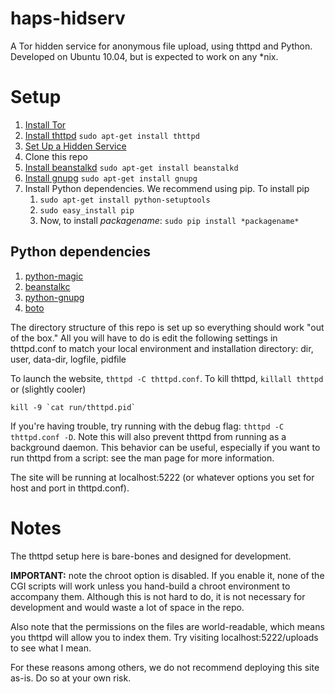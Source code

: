 haps-hidserv
============

A Tor hidden service for anonymous file upload, using thttpd and Python.
Developed on Ubuntu 10.04, but is expected to work on any *nix.

Setup
=====

1.  [Install Tor]
2.  [Install thttpd]
    `sudo apt-get install thttpd`
3.  [Set Up a Hidden Service]
4.  Clone this repo
5.  [Install beanstalkd]
    `sudo apt-get install beanstalkd`
6.  [Install gnupg]
    `sudo apt-get install gnupg`
6.  Install Python dependencies. We recommend using pip. To install pip
    1.	`sudo apt-get install python-setuptools`
    2.	`sudo easy_install pip`
    3.	Now, to install *packagename*: `sudo pip install *packagename*`

Python dependencies
-------------------

1.  [python-magic]
2.  [beanstalkc]
3.  [python-gnupg]
4.  [boto]

The directory structure of this repo is set up so everything should work "out of the box." All you will have to do is edit the following settings in thttpd.conf to match your local environment and installation directory: dir, user, data-dir, logfile, pidfile

To launch the website, `thttpd -C thttpd.conf`. To kill thttpd, `killall thttpd` or (slightly cooler)

    kill -9 `cat run/thttpd.pid`

If you're having trouble, try running with the debug flag: `thttpd -C thttpd.conf -D`. Note this will also prevent thttpd from running as a background daemon. This behavior can be useful, especially if you want to run thttpd from a script: see the man page for more information.

The site will be running at localhost:5222 (or whatever options you set for host and port in thttpd.conf). 

Notes
=====

The thttpd setup here is bare-bones and designed for development.

**IMPORTANT:** note the chroot option is disabled. If you enable it, none of the CGI scripts will work unless you hand-build a chroot environment to accompany them. Although this is not hard to do, it is not necessary for development and would waste a lot of space in the repo.

Also note that the permissions on the files are world-readable, which means you thttpd will allow you to index them. Try visiting localhost:5222/uploads to see what I mean. 

For these reasons among others, we do not recommend deploying this site as-is. Do so at your own risk.

[install tor]: https://www.torproject.org/docs/tor-doc-unix.html.en
[install thttpd]: http://acme.com/software/thttpd/
[set up a hidden service]: https://www.torproject.org/docs/tor-hidden-service.html.en
[python-magic]: https://github.com/ahupp/python-magic
[Install beanstalkd]: http://kr.github.com/beanstalkd/
[beanstalkc]: https://github.com/earl/beanstalkc
[Install gnupg]: http://www.gnupg.org/
[python-gnupg]: http://code.google.com/p/python-gnupg/
[boto]: http://code.google.com/p/boto/
